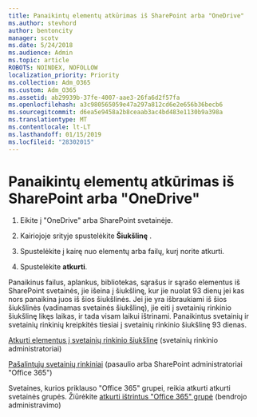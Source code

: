 ```yaml
---
title: Panaikintų elementų atkūrimas iš SharePoint arba "OneDrive"
ms.author: stevhord
author: bentoncity
manager: scotv
ms.date: 5/24/2018
ms.audience: Admin
ms.topic: article
ROBOTS: NOINDEX, NOFOLLOW
localization_priority: Priority
ms.collection: Adm_O365
ms.custom: Adm_O365
ms.assetid: ab29939b-37fe-4007-aae3-26fa6d2f57fa
ms.openlocfilehash: a3c980565059e47a297a812cd6e2e656b36becb6
ms.sourcegitcommit: d6ea5e9458a2b8ceaab3ac4bd483e1130b9a398a
ms.translationtype: MT
ms.contentlocale: lt-LT
ms.lasthandoff: 01/15/2019
ms.locfileid: "28302015"
---
```

# <a name="restore-deleted-items-from-sharepoint-or-onedrive"></a>Panaikintų elementų atkūrimas iš SharePoint arba "OneDrive"

1. Eikite į "OneDrive" arba SharePoint svetainėje.
    
2. Kairiojoje srityje spustelėkite **Šiukšlinę** . 
    
3. Spustelėkite į kairę nuo elementų arba failų, kurį norite atkurti.
    
4. Spustelėkite **atkurti**. 
    
Panaikinus failus, aplankus, bibliotekas, sąrašus ir sąrašo elementus iš SharePoint svetainės, jie išeina į šiukšlinę, kur jie nuolat 93 dienų jei kas nors panaikina juos iš šios šiukšlinės. Jei jie yra išbraukiami iš šios šiukšlinės (vadinamas svetainės šiukšlinę), jie eiti į svetainių rinkinio šiukšlinę likęs laikas, ir tada visam laikui ištrinami. Panaikintus svetainių ir svetainių rinkinių kreipkitės tiesiai į svetainių rinkinio šiukšlinę 93 dienas.
  
[Atkurti elementus į svetainių rinkinio šiukšlinę](https://go.microsoft.com/fwlink/?linkid=867800) (svetainių rinkinio administratoriai) 
  
[Pašalintųjų svetainių rinkiniai](https://go.microsoft.com/fwlink/?linkid=867660) (pasaulio arba SharePoint administratoriai "Office 365") 
  
Svetaines, kurios priklauso "Office 365" grupei, reikia atkurti atkurti svetainės grupės. Žiūrėkite [atkurti ištrintus "Office 365" grupė](https://go.microsoft.com/fwlink/?linkid=867802) (bendrojo administravimo) 
  

